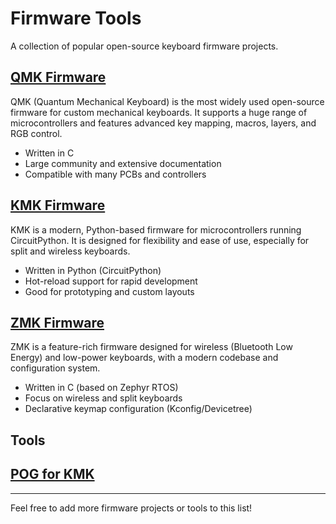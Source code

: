 # Firmware Tools

A collection of popular open-source keyboard firmware projects.

## [QMK Firmware](https://qmk.fm/)
QMK (Quantum Mechanical Keyboard) is the most widely used open-source firmware for custom mechanical keyboards. It supports a huge range of microcontrollers and features advanced key mapping, macros, layers, and RGB control.  
- Written in C
- Large community and extensive documentation
- Compatible with many PCBs and controllers

## [KMK Firmware](https://kmkfw.io/)
KMK is a modern, Python-based firmware for microcontrollers running CircuitPython. It is designed for flexibility and ease of use, especially for split and wireless keyboards.  
- Written in Python (CircuitPython)
- Hot-reload support for rapid development
- Good for prototyping and custom layouts

## [ZMK Firmware](https://zmk.dev/)
ZMK is a feature-rich firmware designed for wireless (Bluetooth Low Energy) and low-power keyboards, with a modern codebase and configuration system.  
- Written in C (based on Zephyr RTOS)
- Focus on wireless and split keyboards
- Declarative keymap configuration (Kconfig/Devicetree)

## Tools

## [POG for KMK](https://pog.janlunge.de/)

---
Feel free to add more firmware projects or tools to this list!